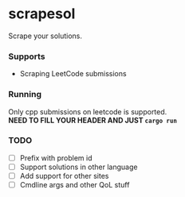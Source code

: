 # scrapesol
Scrape your solutions.  

### Supports
- Scraping LeetCode submissions

### Running
Only cpp submissions on leetcode is supported.  
__NEED TO FILL YOUR HEADER AND JUST `cargo run`__

### TODO
- [ ] Prefix with problem id
- [ ] Support solutions in other language
- [ ] Add support for other sites
- [ ] Cmdline args and other QoL stuff
